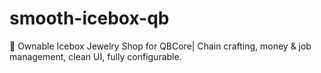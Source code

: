 # smooth-icebox-qb
💎 Ownable Icebox Jewelry Shop for QBCore| Chain crafting, money &amp; job management, clean UI, fully configurable.
